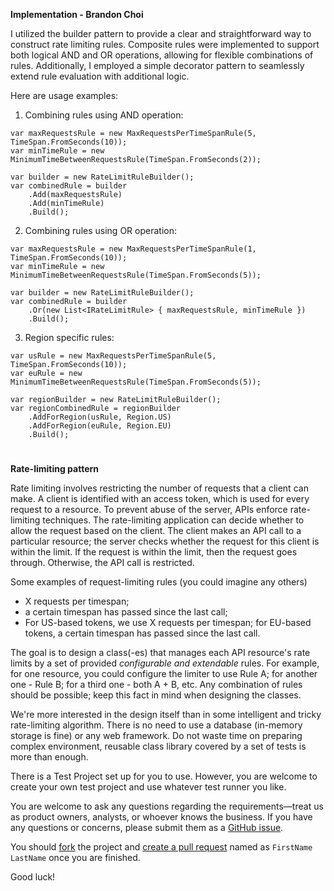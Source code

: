 ﻿**Implementation - Brandon Choi**

I utilized the builder pattern to provide a clear and straightforward way to construct rate limiting rules. Composite rules were implemented to support both logical AND and OR operations, allowing for flexible combinations of rules. Additionally, I employed a simple decorator pattern to seamlessly extend rule evaluation with additional logic.

Here are usage examples:

1. Combining rules using AND operation:
```
var maxRequestsRule = new MaxRequestsPerTimeSpanRule(5, TimeSpan.FromSeconds(10));
var minTimeRule = new MinimumTimeBetweenRequestsRule(TimeSpan.FromSeconds(2));

var builder = new RateLimitRuleBuilder();
var combinedRule = builder
    .Add(maxRequestsRule) 
    .Add(minTimeRule)     
    .Build();
```

2. Combining rules using OR operation:
```
var maxRequestsRule = new MaxRequestsPerTimeSpanRule(1, TimeSpan.FromSeconds(10));
var minTimeRule = new MinimumTimeBetweenRequestsRule(TimeSpan.FromSeconds(5));

var builder = new RateLimitRuleBuilder();
var combinedRule = builder
    .Or(new List<IRateLimitRule> { maxRequestsRule, minTimeRule })
    .Build();
```

3. Region specific rules:
```
var usRule = new MaxRequestsPerTimeSpanRule(5, TimeSpan.FromSeconds(10));
var euRule = new MinimumTimeBetweenRequestsRule(TimeSpan.FromSeconds(5));

var regionBuilder = new RateLimitRuleBuilder();
var regionCombinedRule = regionBuilder
    .AddForRegion(usRule, Region.US)
    .AddForRegion(euRule, Region.EU)
    .Build();
```

#

**Rate-limiting pattern**

Rate limiting involves restricting the number of requests that a client can make.
A client is identified with an access token, which is used for every request to a resource.
To prevent abuse of the server, APIs enforce rate-limiting techniques.
The rate-limiting application can decide whether to allow the request based on the client.
The client makes an API call to a particular resource; the server checks whether the request for this client is within the limit.
If the request is within the limit, then the request goes through.
Otherwise, the API call is restricted.

Some examples of request-limiting rules (you could imagine any others)
* X requests per timespan;
* a certain timespan has passed since the last call;
* For US-based tokens, we use X requests per timespan; for EU-based tokens, a certain timespan has passed since the last call.

The goal is to design a class(-es) that manages each API resource's rate limits by a set of provided *configurable and extendable* rules. For example, for one resource, you could configure the limiter to use Rule A; for another one - Rule B; for a third one - both A + B, etc. Any combination of rules should be possible; keep this fact in mind when designing the classes.

We're more interested in the design itself than in some intelligent and tricky rate-limiting algorithm. There is no need to use a database (in-memory storage is fine) or any web framework. Do not waste time on preparing complex environment, reusable class library covered by a set of tests is more than enough.

There is a Test Project set up for you to use. However, you are welcome to create your own test project and use whatever test runner you like.   

You are welcome to ask any questions regarding the requirements—treat us as product owners, analysts, or whoever knows the business.
If you have any questions or concerns, please submit them as a [GitHub issue](https://github.com/crexi-dev/rate-limiter/issues).

You should [fork](https://help.github.com/en/github/getting-started-with-github/fork-a-repo) the project and [create a pull request](https://help.github.com/en/github/collaborating-with-issues-and-pull-requests/creating-a-pull-request-from-a-fork) named as `FirstName LastName` once you are finished.

Good luck!
